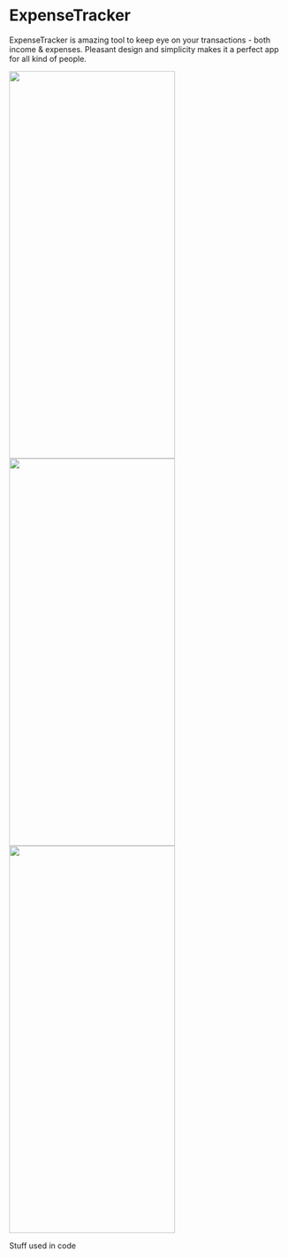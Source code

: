 # ExpenseTracker

ExpenseTracker is amazing tool to keep eye on your transactions - both income & expenses. Pleasant design and simplicity makes it a perfect app for all kind of people.

<p float="center">
  <img src="https://github.com/GunchaSwift/ExpenseTracker/assets/97989957/7b3eeb2e-d929-417d-8426-d608a68e985a" width="300" height="700" />
  <img src="https://github.com/GunchaSwift/ExpenseTracker/assets/97989957/7b3eeb2e-d929-417d-8426-d608a68e985a" width="300" height="700" /> 
  <img src="https://github.com/GunchaSwift/ExpenseTracker/assets/97989957/7b3eeb2e-d929-417d-8426-d608a68e985a" width="300" height="700" />
</p>

Stuff used in code
